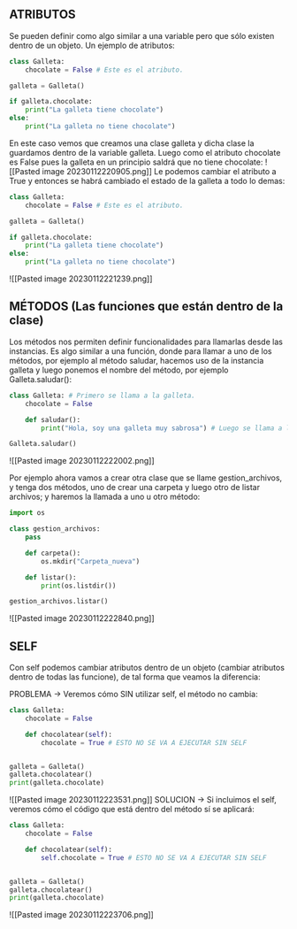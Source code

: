 ## ATRIBUTOS

Se pueden definir como algo similar a una variable pero que sólo existen dentro de un objeto. Un ejemplo de atributos:
```python
class Galleta:
    chocolate = False # Este es el atributo.

galleta = Galleta()

if galleta.chocolate:
    print("La galleta tiene chocolate")
else:
    print("La galleta no tiene chocolate")
```
En este caso vemos que creamos una clase galleta y dicha clase la guardamos dentro de la variable galleta. Luego como el atributo chocolate es False pues la galleta en un principio saldrá que no tiene chocolate:
![[Pasted image 20230112220905.png]]
Le podemos cambiar el atributo a True y entonces se habrá cambiado el estado de la galleta a todo lo demas:
```python
class Galleta:
    chocolate = False # Este es el atributo.

galleta = Galleta()

if galleta.chocolate:
    print("La galleta tiene chocolate")
else:
    print("La galleta no tiene chocolate")
```
![[Pasted image 20230112221239.png]]
## MÉTODOS (Las funciones que están dentro de la clase)

Los métodos nos permiten definir funcionalidades para llamarlas desde las instancias. Es algo similar a una función, donde para llamar a uno de los métodos, por ejemplo al método saludar, hacemos uso de la instancia galleta y luego ponemos el nombre del método, por ejemplo Galleta.saludar():
```python
class Galleta: # Primero se llama a la galleta.
    chocolate = False

    def saludar():
        print("Hola, soy una galleta muy sabrosa") # Luego se llama a la función.

Galleta.saludar()
```
![[Pasted image 20230112222002.png]]

Por ejemplo ahora vamos a crear otra clase que se llame gestion_archivos, y tenga dos métodos, uno de crear una carpeta y luego otro de listar archivos; y haremos la llamada a uno u otro método:

```python
import os

class gestion_archivos:
    pass

    def carpeta():
        os.mkdir("Carpeta_nueva")

    def listar():
        print(os.listdir())

gestion_archivos.listar()
```
![[Pasted image 20230112222840.png]]
## SELF

Con self podemos cambiar atributos dentro de un objeto (cambiar atributos dentro de todas las funcione), de tal forma que veamos la diferencia:

PROBLEMA -> Veremos cómo SIN utilizar self, el método no cambia:
```python
class Galleta:
    chocolate = False

    def chocolatear(self):
        chocolate = True # ESTO NO SE VA A EJECUTAR SIN SELF


galleta = Galleta()
galleta.chocolatear()
print(galleta.chocolate)
```
![[Pasted image 20230112223531.png]]
SOLUCION -> Si incluimos el self, veremos cómo el código que está dentro del método sí se aplicará:
```python
class Galleta:
    chocolate = False

    def chocolatear(self):
        self.chocolate = True # ESTO NO SE VA A EJECUTAR SIN SELF


galleta = Galleta()
galleta.chocolatear()
print(galleta.chocolate)
```
![[Pasted image 20230112223706.png]]
